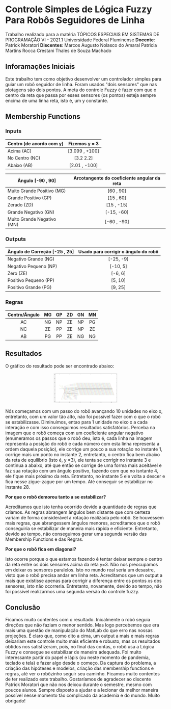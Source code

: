 # Controle Simples de Lógica Fuzzy Para Robôs Seguidores de Linha

Trabalho realizado para a matéria TÓPICOS ESPECIAIS EM SISTEMAS DE PROGRAMAÇÃO VI - 2021.1
Universidade Federal Fluminense
**Docente**: Patrick Moratori
**Discentes**:  Marcos Augusto Nolasco do Amaral
                Patricia Martins Rocca Crestani
                Thales de Souza Machado



## Inforamações Iniciais

Este trabalho tem como objetivo desenvolver um controlador simples para guiar um robô seguidor de linha. Foram usados "dois sensores" que nas plotagens são dois pontos. A meta do controle Fuzzy é fazer com que o centro da reta que passa por esses sensores (os pontos) esteja sempre encima de uma linha reta, isto é, um y constante.


## Membership Functions

### Inputs

| Centro (de acordo com y) | Fizemos y = 3   |
| ------------------------ | :-------------: |
| Acima (AC)               | [3.099 , +100]  |
| No Centro (NC)           | [3.2  2.2]      |
| Abaixo (AB)              | [2.01 , -100]   |

| Ângulo [-90 , 90]            | Arcotangente do coeficiente angular da reta |
| -------------------------- | :-----------------------------------------: |
| Muito Grande Positivo (MG) | [60 , 90]                                   |
| Grande Positivo (GP)       | [15 , 60]                                   |
| Zerado (ZD)                | [15 , -15]                                  |
| Grande Negativo (GN)       | [-15, -60]                                  |
| Muito Grande Negativo (MN) | [-60 , -90]                                 |


### Outputs

| Ângulo de Correção [-25 , 25] | Usado para corrigir o ângulo do robô |
| --------------------------- | :----------------------------------: |
| Negativo Grande (NG)        | [-25, -9]                            |
| Negativo Pequeno (NP)       | [-10, 5]                             |
| Zero (ZE)                   | [-6, 6]                              |
| Positivo Pequeno (PP)       | [5, 10]                              |
| Positivo Grande (PG)        | [9, 25]                              |


### Regras

| Centro/Ângulo |  MG  |  GP  |  ZD  |  GN  |  MN  |
| :-----------: | :--: | :--: | :--: | :--: | :--: |
| AC            |  NG  |  NP  |  ZE  |  NP  |  PG  |
| NC            |  ZE  |  PP  |  ZE  |  NP  |  ZE  |
| AB            |  PG  |  PP  |  ZE  |  NG  |  NG  |


## Resultados 

O gráfico do resultado pode ser encontrado abaixo:

<div align="center">
<img src="resultado.jpg" width="200" >
</div>

Nós começamos com um passo do robô avançando 10 unidades no eixo x, entretanto, com um valor tão alto, não foi possível fazer com o que o robô se estabilizasse. Diminuímos, entao para 1 unidade no eixo x a cada interação e com isso conseguimos resultados satisfatórios.
Perceba na imagem que o robô começa com um coeficiente angular negativo (enumeramos os passos que o robô deu, isto é, cada linha na imagem representa a posição do robô e cada número com esta linha representa a ordem daquela posição), ele corrige um pouco a sua rotação no instante 1, corrige mais um ponto no instante 2, entretanto, o centro fica bem abaixo da reta de equílibrio (isto é, y =3), ele tenta se corrigir no instante 3 e continua a abaixo, até que então se corrige de uma forma mais aceitável e faz sua rotação com um ângulo positivo, fazendo com que no isntante 4, ele fique mais próximo da reta. Entretanto, no instante 5 ele volta a descer e fica nesse zigue-zague por um tempo. Até conseguir se estabilizar no instante 28.

**Por que o robô demorou tanto a se estabilizar?**

Acreditamos que isto tenha ocorrido devido a quantidade de regras que criamos. As regras abrangem ângulos bem distante que com certeza variam de forma considerável a rotação realizada pelo robô. Se houvessem mais regras, que abrangessem ângulos menores, acreditamos que o robô conseguiria se estabilizar de maneira mais rápida e eficiente. Entretanto, devido ao tempo, não conseguimos gerar uma segunda versão das Membership Functions e das Regras.

**Por que o robô fica em diagonal?**

Isto ocorre porque o que estamos fazendo é tentar deixar sempre o centro da reta entre os dois sensores acima da reta y=3. Não nos preocupamos em deixar os sensores paralelos. Isto no mundo real seria um desastre, visto que o robô precisa andar em linha reta. Acreditamos que um output a mais que existisse apenas para corrigir a diferença entre os pontos *x*s dos sensores, isto não ocorreria. Entretanto, novamente, devido ao tempo, não foi possível realizarmos uma segunda versão do controle fuzzy.

## Conclusão

Ficamos muito contentes com o resultado. Inicalmente o robô seguia direções que não faziam o menor sentido. Mas logo percebemos que era mais uma questão de manipulação do MatLab do que erro nas nossas projeções. É claro que, como dito a cima, um output a mais e mais regras deixariam este controle muito mais eficiente e robusto, mas os resultados obtidos nos satisfizeram, pois, no final das contas, o robô usa a Lógica Fuzzy e consegue se estabilizar de maneira adequada. 
Foi muito interessante partir do papel e lápis (ou neste momento de pandemia, teclado e tela) e fazer algo desde o começo. Da captura do problema, a criação das hipóteses e modelos, criação das membership functions e regras, até ver o robôzinho seguir seu caminho. Ficamos muito contentes de ter realizado este trabalho.
Gostaríamos de agradecer ao discente Patrick Moratori que não nos deixou durante o semestre, mesmo com poucos alunos. Sempre disposto a ajudar e a lecionar da melhor maneira possível nesse momento tão complicado da academia e do mundo. 
Muito obrigado!